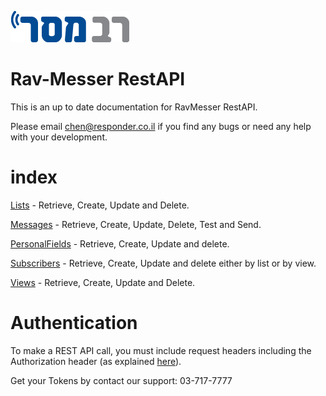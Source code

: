 
![RavMesser](https://raw.githubusercontent.com/responder/restapi/master/ravmesser_logo.png)
# Rav-Messer RestAPI

This is an up to date documentation for RavMesser RestAPI.


Please email chen@responder.co.il if you find any bugs or need any help with your development.

# index


[Lists](https://github.com/responder/restapi/tree/master/Lists ) - Retrieve, Create, Update and Delete.

[Messages](https://github.com/responder/restapi/tree/master/Messages ) - Retrieve, Create, Update, Delete, Test and Send.

[PersonalFields](https://github.com/responder/restapi/tree/master/PersonalFields ) - Retrieve, Create, Update and delete.

[Subscribers](https://github.com/responder/restapi/tree/master/Subscribers ) - Retrieve, Create, Update and delete either by list or by view.

[Views](https://github.com/responder/restapi/tree/master/Views ) - Retrieve, Create, Update and Delete.


# Authentication
To make a REST API call, you must include request headers including the Authorization header (as explained [here](https://github.com/responder/restapi/tree/master/Authentication )).

Get your Tokens by contact our support: 03-717-7777
